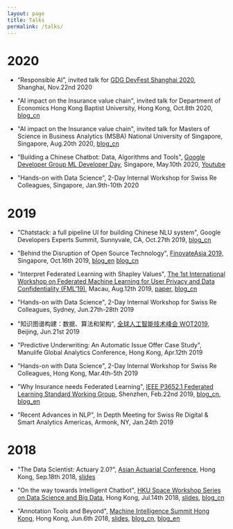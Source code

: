 ```yaml
---
layout: page
title: Talks
permalink: /talks/
---
```


# 2020
* “Responsible AI”, invited talk for [GDG DevFest Shanghai 2020](https://gdg.community.dev/events/details/google-gdg-shanghai-presents-devfest-shanghai-2020/), Shanghai, Nov.22nd 2020

* "AI impact on the Insurance value chain", invited talk for Department of Economics Hong Kong Baptist University, Hong Kong, Oct.8th 2020, [blog_cn](http://www.crownpku.com/2020/08/19/%E4%BF%9D%E9%99%A9%E4%B8%9A%E4%BB%B7%E5%80%BC%E9%93%BE%E4%B8%AD%E7%9A%84%E4%BA%BA%E5%B7%A5%E6%99%BA%E8%83%BD%E5%BA%94%E7%94%A8.html)

* "AI impact on the Insurance value chain", invited talk for  Masters of Science in Business Analytics (MSBA) National University of Singapore, Singapore, Aug.20th 2020, [blog_cn](http://www.crownpku.com/2020/08/19/%E4%BF%9D%E9%99%A9%E4%B8%9A%E4%BB%B7%E5%80%BC%E9%93%BE%E4%B8%AD%E7%9A%84%E4%BA%BA%E5%B7%A5%E6%99%BA%E8%83%BD%E5%BA%94%E7%94%A8.html)

* "Building a Chinese Chatbot: Data, Algorithms and Tools", [Google Developer Group ML Developer Day](https://www.meetup.com/en-AU/gdg-singapore/events/270121047/), Singapore, May.10th 2020, [Youtube](https://www.youtube.com/watch?v=yBReImxE2D0)

* "Hands-on with Data Science", 2-Day Internal Workshop for Swiss Re Colleagues, Singapore, Jan.9th-10th 2020


# 2019
* "Chatstack: a full pipeline UI for building Chinese NLU system", Google Developers Experts Summit, Sunnyvale, CA, Oct.27th 2019, [blog_cn](http://crownpku.com/2019/08/16/Chatstack-%E6%90%AD%E5%BB%BA%E4%B8%AD%E6%96%87NLU%E7%9A%84%E5%85%A8%E6%B5%81%E7%A8%8B%E7%94%A8%E6%88%B7%E4%BA%A4%E4%BA%92%E7%B3%BB%E7%BB%9F.html)

* "Behind the Disruption of Open Source Technology", [FinovateAsia 2019](https://finance.knect365.com/finovateasia/), Singapore, Oct.16th 2019, [blog_en](http://www.crownpku.com/2019/09/20/Behind-the-Disruption-of-Open-Source-Technology.html) [blog_cn](http://www.crownpku.com/2019/08/08/%E5%BC%80%E6%BA%90%E6%8A%80%E6%9C%AF%E5%B8%A6%E6%9D%A5%E7%9A%84%E8%A1%8C%E4%B8%9A%E6%90%85%E5%B1%80%E8%80%85.html)

* "Interpret Federated Learning with Shapley Values", [The 1st International Workshop on Federated Machine Learning for User Privacy and Data Confidentiality (FML’19)](http://fml2019.algorithmic-crowdsourcing.com/), Macau, Aug.12th 2019, [paper](https://arxiv.org/abs/1905.04519), [blog_cn](http://www.crownpku.com/2019/05/18/%E7%94%A8Shapley%E5%80%BC%E8%A7%A3%E9%87%8A%E8%81%94%E9%82%A6%E5%AD%A6%E4%B9%A0%E6%A8%A1%E5%9E%8B.html)

* "Hands-on with Data Science", 2-Day Internal Workshop for Swiss Re Colleagues, Sydney, Jun.27th-28th 2019

* "知识图谱构建：数据、算法和架构", [全球人工智能技术峰会 WOT2019](http://wot.51cto.com/act/wot2019/ai), Beijing, Jun.21st 2019

* "Predictive Underwriting: An Automatic Issue Offer Case Study", Manulife Global Analytics Conference, Hong Kong, Apr.12th 2019

* "Hands-on with Data Science", 2-Day Internal Workshop for Swiss Re Colleagues, Hong Kong, Mar.4th-5th 2019

* "Why Insurance needs Federated Learning", [IEEE P3652.1 Federated Learning Standard Working Group](https://sagroups.ieee.org/3652-1/), Shenzhen, Feb.22nd 2019, [blog_cn](http://www.crownpku.com/2019/01/04/%E4%B8%BA%E4%BB%80%E4%B9%88%E4%BF%9D%E9%99%A9%E8%A1%8C%E4%B8%9A%E9%9C%80%E8%A6%81%E8%81%94%E9%82%A6%E5%AD%A6%E4%B9%A0.html), [blog_en](http://www.crownpku.com/2019/01/05/Why-Insurance-needs-Federated-Learning.html)

* "Recent Advances in NLP", In Depth Meeting for Swiss Re Digital & Smart Analytics Americas, Armonk, NY, Jan.24th 2019


# 2018
* "The Data Scientist: Actuary 2.0?", [Asian Actuarial Conference](http://www.aachk2018.org/index/programme), Hong Kong, Sep.18th 2018, [slides](https://github.com/crownpku/crownpku.github.io/raw/master/slides/201809_Data_Scientist_Actuary_AAC2018.pdf)


* "On the way towards Intelligent Chatbot", [HKU Space Workshop Series on Data Science and Big Data](https://www.hkuspace.hku.hk/prog/workshop-series-on-data-science-and-big-data), Hong Kong, Jul.14th 2018, [slides](https://github.com/crownpku/crownpku.github.io/raw/master/slides/201807_%20On_the_way_towards_intelligent_chatbot.pdf), [blog_cn](http://www.crownpku.com//2017/09/27/%E6%B5%85%E8%B0%88%E5%9E%82%E7%9B%B4%E9%A2%86%E5%9F%9F%E7%9A%84chatbot.html)


* "Annotation Tools and Beyond", [Machine Intelligence Summit Hong Kong](https://www.re-work.co/events/machine-intelligence-summit-hong-kong-2018), Hong Kong, Jun.6th 2018, [slides](https://github.com/crownpku/crownpku.github.io/raw/master/slides/201806_Guan_Annotation_Tools_and_Beyond.pdf), [blog_cn](http://www.crownpku.com/2017/11/09/%E6%9E%84%E6%83%B3-%E4%B8%AD%E6%96%87%E6%96%87%E6%9C%AC%E6%A0%87%E6%B3%A8%E5%B7%A5%E5%85%B7.html), [blog_en](http://www.crownpku.com//2018/03/15/Annotation-Tools-and-Beyond.html)
